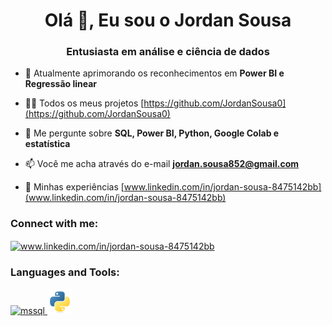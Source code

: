 <h1 align="center">Olá 👋, Eu sou o Jordan Sousa</h1>
<h3 align="center">Entusiasta em análise e ciência de dados</h3>

- 🌱 Atualmente aprimorando os reconhecimentos em **Power BI e Regressão linear**

- 👨‍💻 Todos os meus projetos [https://github.com/JordanSousa0](https://github.com/JordanSousa0)

- 💬 Me pergunte sobre **SQL, Power BI, Python, Google Colab e estatística**

- 📫 Você me acha através do e-mail **jordan.sousa852@gmail.com**

- 📄 Minhas experiências [www.linkedin.com/in/jordan-sousa-8475142bb](www.linkedin.com/in/jordan-sousa-8475142bb)

<h3 align="left">Connect with me:</h3>
<p align="left">
<a href="https://linkedin.com/in/www.linkedin.com/in/jordan-sousa-8475142bb" target="blank"><img align="center" src="https://raw.githubusercontent.com/rahuldkjain/github-profile-readme-generator/master/src/images/icons/Social/linked-in-alt.svg" alt="www.linkedin.com/in/jordan-sousa-8475142bb" height="30" width="40" /></a>
</p>

<h3 align="left">Languages and Tools:</h3>
<p align="left"> <a href="https://www.microsoft.com/en-us/sql-server" target="_blank" rel="noreferrer"> <img src="https://www.svgrepo.com/show/303229/microsoft-sql-server-logo.svg" alt="mssql" width="40" height="40"/> </a> <a href="https://www.python.org" target="_blank" rel="noreferrer"> <img src="https://raw.githubusercontent.com/devicons/devicon/master/icons/python/python-original.svg" alt="python" width="40" height="40"/> </a> </p>


<!---
- 👋 Hi, I’m @JordanSousa0
- 👀 I’m interested in ...
- 🌱 I’m currently learning ...
- 💞️ I’m looking to collaborate on ...
- 📫 How to reach me ...
- 😄 Pronouns: ...
- ⚡ Fun fact: ...


JordanSousa0/JordanSousa0 is a ✨ special ✨ repository because its `README.md` (this file) appears on your GitHub profile.
You can click the Preview link to take a look at your changes.
--->
